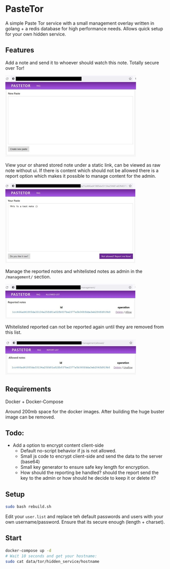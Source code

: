 # PasteTor

A simple Paste Tor service with a small management overlay written in golang + a redis database for high performance
needs.
Allows quick setup for your own hidden service.

## Features

Add a note and send it to whoever should watch this note. Totally secure over Tor!

![Add a note](screenshots/add.jpg)

View your or shared stored note under a static link, can be viewed as raw note without ui. 
If there is content which should not be allowed there is a report option which makes it possible to manage content for the admin.

![View a note](screenshots/view.jpg)

Manage the reported notes and whitelisted notes as admin in the `/management/` section.

![Manage reported notes](screenshots/manage_reported.jpg)

Whitelisted reported can not be reported again until they are removed from this list.

![Manage allowed notes](screenshots/manage_allowed.jpg)

## Requirements

Docker + Docker-Compose

Around 200mb space for the docker images. After building the huge buster image can be removed.

## Todo:

* Add a option to encrypt content client-side
  * Default no-script behavior if js is not allowed.
  * Small js code to encrypt client-side and send the data to the server (base64)
  * Small key generator to ensure safe key length for encryption.
  * How should the reporting be handled? should the report send the key to the admin or how should he decide to keep it or delete it?

## Setup

```bash
sudo bash rebuild.sh
```

Edit your `user.list` and replace teh default passwords and users with your own username/password.
Ensure that its secure enough (length + charset).

## Start

```bash
docker-compose up -d
# Wait 10 seconds and get your hostname:
sudo cat data/tor/hidden_service/hostname
```